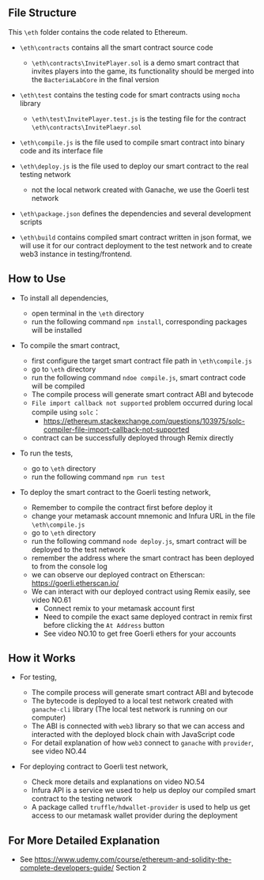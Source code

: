 ## File Structure

This `\eth` folder contains the code related to Ethereum.

- `\eth\contracts` contains all the smart contract source code
  - `\eth\contracts\InvitePlayer.sol` is a demo smart contract that invites players into the game, its functionality should be merged into the `BacteriaLabCore` in the final version

- `\eth\test` contains the testing code for smart contracts using `mocha` library
  - `\eth\test\InvitePlayer.test.js` is the testing file for the contract `\eth\contracts\InvitePlaeyr.sol`

- `\eth\compile.js` is the file used to compile smart contract into binary code and its interface file
- `\eth\deploy.js` is the file used to deploy our smart contract to the real testing network 
  - not the local network created with Ganache, we use the Goerli test network

- `\eth\package.json` defines the dependencies and several development scripts

- `\eth\build` contains compiled smart contract written in json format, we will use it for our contract deployment to the test network and to create web3 instance in testing/frontend.



## How to Use

- To install all dependencies, 
  - open terminal in the `\eth` directory
  - run the following command `npm install`, corresponding packages will be installed

- To compile the smart contract, 
  - first configure the target smart contract file path in `\eth\compile.js`
  - go to `\eth` directory
  - run the following command  `ndoe compile.js`, smart contract code will be compiled
  - The compile process will generate smart contract ABI and bytecode
  - `File import callback not supported` problem occurred during local compile using `solc`：
    - https://ethereum.stackexchange.com/questions/103975/solc-compiler-file-import-callback-not-supported
  - contract can be successfully deployed through Remix directly
  
- To run the tests,
  - go to `\eth` directory
  - run the following command `npm run test`

- To deploy the smart contract to the Goerli testing network,
  - Remember to compile the contract first before deploy it
  - change your metamask account mnemonic and Infura URL in the file `\eth\compile.js`
  - go to `\eth` directory
  - run the following command `node deploy.js`, smart contract will be deployed to the test network
  - remember the address where the smart contract has been deployed to from the console log
  - we can observe our deployed contract on Etherscan: https://goerli.etherscan.io/
  - We can interact with our deployed contract using Remix easily, see video NO.61
    - Connect remix to your metamask account first
    - Need to compile the exact same deployed contract in remix first before clicking the `At Address` button
    - See video NO.10 to get free Goerli ethers for your accounts
  



## How it Works

- For testing,
  - The compile process will generate smart contract ABI and bytecode
  - The bytecode is deployed to a local test network created with `ganache-cli` library (The local test network is running on our computer)
  - The ABI is connected with `web3` library so that we can access and interacted with the deployed block chain with JavaScript code
  - For detail explanation of how `web3` connect to `ganache` with `provider`, see video NO.44

- For deploying contract to Goerli test network,
  - Check more details and explanations on video NO.54
  - Infura API is a service we used to help us deploy our compiled smart contract to the testing network
  - A package called `truffle/hdwallet-provider` is used to help us get access to our metamask wallet provider during the deployment



## For More Detailed Explanation

- See https://www.udemy.com/course/ethereum-and-solidity-the-complete-developers-guide/ Section 2